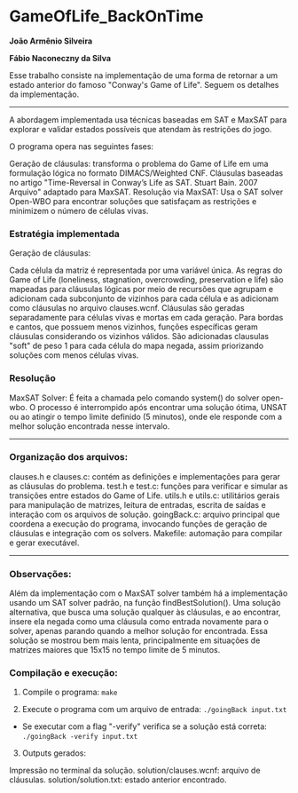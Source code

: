 # GameOfLife_BackOnTime

**João Armênio Silveira**

**Fábio Naconeczny da Silva**

Esse trabalho consiste na implementação de uma forma de retornar a um estado anterior do famoso "Conway's Game of Life". Seguem os detalhes da implementação.

---

A abordagem implementada usa técnicas baseadas em SAT e MaxSAT para explorar e validar estados possíveis que atendam às restrições do jogo.

O programa opera nas seguintes fases:

Geração de cláusulas: transforma o problema do Game of Life em uma formulação lógica no formato DIMACS/Weighted CNF. Cláusulas baseadas no artigo "Time-Reversal in Conway’s Life as SAT. Stuart Bain. 2007 Arquivo" adaptado para MaxSAT.
Resolução via MaxSAT: Usa o SAT solver Open-WBO para encontrar soluções que satisfaçam as restrições e minimizem o número de células vivas.

### Estratégia implementada
Geração de cláusulas:

Cada célula da matriz é representada por uma variável única.
As regras do Game of Life (loneliness, stagnation, overcrowding, preservation e life) são mapeadas para cláusulas lógicas por meio de recursões que agrupam e adicionam cada subconjunto de vizinhos para cada célula e as adicionam como cláusulas no arquivo clauses.wcnf.
Cláusulas são geradas separadamente para células vivas e mortas em cada geração.
Para bordas e cantos, que possuem menos vizinhos, funções específicas geram cláusulas considerando os vizinhos válidos.
São adicionadas clausulas "soft" de peso 1 para cada célula do mapa negada, assim priorizando soluções com menos células vivas.

### Resolução

MaxSAT Solver: É feita a chamada pelo comando system() do solver open-wbo. O processo é interrompido após encontrar uma solução ótima, UNSAT ou ao atingir o tempo limite definido (5 minutos), onde ele responde com a melhor solução encontrada nesse intervalo.

---

### Organização dos arquivos:

clauses.h e clauses.c: contém as definições e implementações para gerar as cláusulas do problema.
test.h e test.c: funções para verificar e simular as transições entre estados do Game of Life.
utils.h e utils.c: utilitários gerais para manipulação de matrizes, leitura de entradas, escrita de saídas e interação com os arquivos de solução.
goingBack.c: arquivo principal que coordena a execução do programa, invocando funções de geração de cláusulas e integração com os solvers.
Makefile: automação para compilar e gerar executável.

---

### Observações:

Além da implementação com o MaxSAT solver também há a implementação usando um SAT solver padrão, na função findBestSolution(). Uma solução alternativa, que busca uma solução qualquer às cláusulas, e ao encontrar, insere ela negada como uma cláusula como entrada novamente para o solver, apenas parando quando a melhor solução for encontrada. Essa solução se mostrou bem mais lenta, principalmente em situações de matrizes maiores que 15x15 no tempo limite de 5 minutos.

### Compilação e execução:

1. Compile o programa:
```make```

2. Execute o programa com um arquivo de entrada:
```./goingBack input.txt```

* Se executar com a flag "-verify" verifica se a solução está correta: `./goingBack -verify input.txt`

3. Outputs gerados:

Impressão no terminal da solução.
solution/clauses.wcnf: arquivo de cláusulas.
solution/solution.txt: estado anterior encontrado.
